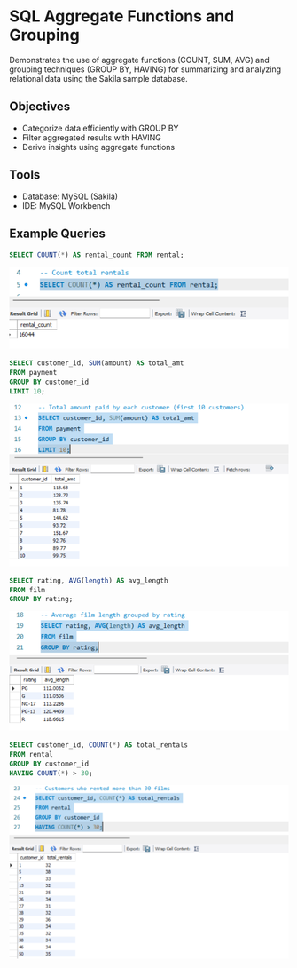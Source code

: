 # SQL Aggregate Functions and Grouping  
 Demonstrates the use of aggregate functions (COUNT, SUM, AVG) and grouping techniques
 (GROUP BY, HAVING) for summarizing and analyzing relational data using the Sakila sample database.


## Objectives
- Categorize data efficiently with GROUP BY
- Filter aggregated results with HAVING
- Derive insights using aggregate functions

## Tools
- Database: MySQL (Sakila)
- IDE: MySQL Workbench

##  Example Queries

```sql
SELECT COUNT(*) AS rental_count FROM rental;
```
![Count](https://github.com/jannaniii/Sql-aggregate-grouping/blob/a3232e3e4c64d791d7141fc71088ee02b00dee25/COUNT.png)

```sql
SELECT customer_id, SUM(amount) AS total_amt
FROM payment
GROUP BY customer_id
LIMIT 10;
```
![Sum](https://github.com/jannaniii/Sql-aggregate-grouping/blob/a3232e3e4c64d791d7141fc71088ee02b00dee25/SUM.png)

```sql
SELECT rating, AVG(length) AS avg_length
FROM film
GROUP BY rating;
```
![Average](https://github.com/jannaniii/Sql-aggregate-grouping/blob/a3232e3e4c64d791d7141fc71088ee02b00dee25/AVG.png)


```sql
SELECT customer_id, COUNT(*) AS total_rentals
FROM rental
GROUP BY customer_id
HAVING COUNT(*) > 30;
```
![Having](https://github.com/jannaniii/Sql-aggregate-grouping/blob/a3232e3e4c64d791d7141fc71088ee02b00dee25/HAVING.png)

